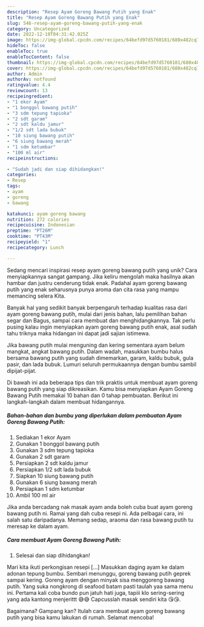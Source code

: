 ```yaml
---
description: "Resep Ayam Goreng Bawang Putih yang Enak"
title: "Resep Ayam Goreng Bawang Putih yang Enak"
slug: 546-resep-ayam-goreng-bawang-putih-yang-enak
category: Uncategorized
date: 2022-12-10T04:31:42.025Z
image: https://img-global.cpcdn.com/recipes/64befd97d5760181/680x482cq70/ayam-goreng-bawang-putih-foto-resep-utama.jpg
hideToc: false
enableToc: true
enableTocContent: false
thumbnail: https://img-global.cpcdn.com/recipes/64befd97d5760181/680x482cq70/ayam-goreng-bawang-putih-foto-resep-utama.jpg
cover: https://img-global.cpcdn.com/recipes/64befd97d5760181/680x482cq70/ayam-goreng-bawang-putih-foto-resep-utama.jpg
author: Admin
authorAv: notfound
ratingvalue: 4.4
reviewcount: 13
recipeingredient:
- "1 ekor Ayam"
- "1 bonggol bawang putih"
- "3 sdm tepung tapioka"
- "2 sdt garam"
- "2 sdt kaldu jamur"
- "1/2 sdt lada bubuk"
- "10 siung bawang putih"
- "6 siung bawang merah"
- "1 sdm ketumbar"
- "100 ml air"
recipeinstructions:

- "Sudah jadi dan siap dihidangkan!"
categories:
- Resep
tags:
- ayam
- goreng
- bawang

katakunci: ayam goreng bawang 
nutrition: 272 calories
recipecuisine: Indonesian
preptime: "PT26M"
cooktime: "PT43M"
recipeyield: "1"
recipecategory: Lunch

---
```





Sedang mencari inspirasi resep ayam goreng bawang putih yang unik? Cara menyiapkannya sangat gampang. Jika keliru mengolah maka hasilnya akan hambar dan justru cenderung tidak enak. Padahal ayam goreng bawang putih yang enak seharusnya punya aroma dan cita rasa yang mampu memancing selera Kita.





Banyak hal yang sedikit banyak berpengaruh terhadap kualitas rasa dari ayam goreng bawang putih, mulai dari jenis bahan, lalu pemilihan bahan segar dan Bagus, sampai cara membuat dan menghidangkannya. Tak perlu pusing kalau ingin menyiapkan ayam goreng bawang putih enak,      asal sudah tahu triknya maka hidangan ini dapat jadi sajian istimewa.














Jika bawang putih mulai menguning dan kering sementara ayam belum mangkat, angkat bawang putih. Dalam wadah, masukkan bumbu halus bersama bawang putih yang sudah dimemarkan, garam, kaldu bubuk, gula pasir, dan lada bubuk. Lumuri seluruh permukaannya dengan bumbu sambil dipijat-pijat.






Di bawah ini ada beberapa tips dan trik praktis untuk membuat ayam goreng bawang putih yang siap dikreasikan. Kamu bisa menyiapkan Ayam Goreng Bawang Putih memakai 10 bahan dan 0 tahap pembuatan. Berikut ini langkah-langkah dalam membuat hidangannya.

<!--inarticleads1-->

##### Bahan-bahan dan bumbu yang diperlukan dalam pembuatan Ayam Goreng Bawang Putih:

1. Sediakan 1 ekor Ayam
1. Gunakan 1 bonggol bawang putih
1. Gunakan 3 sdm tepung tapioka
1. Gunakan 2 sdt garam
1. Persiapkan 2 sdt kaldu jamur
1. Persiapkan 1/2 sdt lada bubuk
1. Siapkan 10 siung bawang putih
1. Gunakan 6 siung bawang merah
1. Persiapkan 1 sdm ketumbar
1. Ambil 100 ml air


Jika anda bercadang nak masak ayam anda boleh cuba buat ayam goreng bawang putih ni. Ramai yang dah cuba resepi ni. Ada pelbagai cara, ini salah satu daripadanya. Memang sedap, araoma dan rasa bawang putih tu meresap ke dalam ayam. 

<!--inarticleads2-->

##### Cara membuat Ayam Goreng Bawang Putih:


1. Selesai dan siap dihidangkan!

Mari kita ikuti perkongisan resepi […] Masukkan daging ayam ke dalam adonan tepung bumbu. Sembari menunggu, goreng bawang putih geprek sampai kering. Goreng ayam dengan minyak sisa menggoreng bawang putih. Yang suka nongkrong di seafood batam pasti taulah yaa sama menu ini. Pertama kali coba bundo pun jatuh hati juga, tapiii klo sering-sering yang ada kantong menjerittt 😅😅 Capcusslah masak sendiri kita 😘😘. 

Bagaimana? Gampang kan? Itulah cara membuat ayam goreng bawang putih yang bisa kamu lakukan di rumah. Selamat mencoba!
